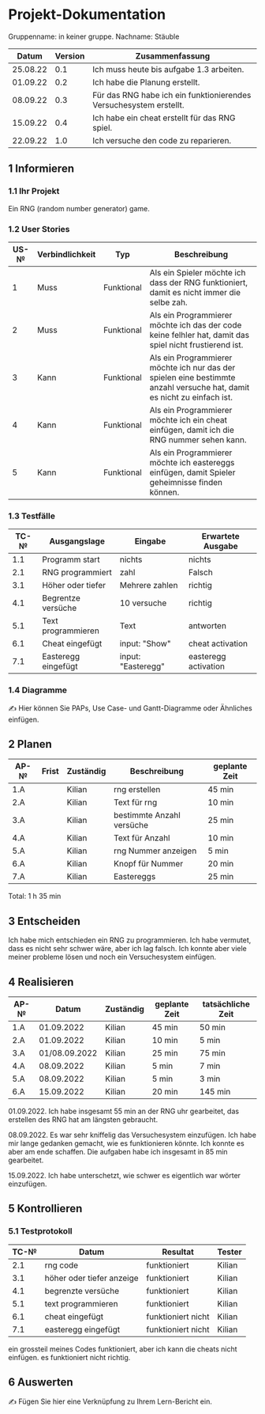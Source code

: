 # Projekt-Dokumentation

Gruppenname: in keiner gruppe. Nachname: Stäuble

| Datum | Version | Zusammenfassung                                              |
| ----- | ------- | ------------------------------------------------------------ |
|25.08.22| 0.1   | Ich muss heute bis aufgabe 1.3 arbeiten. |
|01.09.22| 0.2   | Ich habe die Planung erstellt. |
|08.09.22| 0.3   | Für das RNG habe ich ein funktionierendes Versuchesystem erstellt. |
|15.09.22| 0.4   | Ich habe ein cheat erstellt für das RNG spiel. |
|22.09.22| 1.0   | Ich versuche den code zu reparieren. |

## 1 Informieren

### 1.1 Ihr Projekt

Ein RNG (random number generator) game.

### 1.2 User Stories

| US-№ | Verbindlichkeit | Typ  | Beschreibung                       |
| ---- | --------------- | ---- | ---------------------------------- |
| 1    |  Muss           | Funktional| Als ein Spieler möchte ich dass der RNG funktioniert, damit es nicht immer die selbe zah.|
| 2    |  Muss           | Funktional| Als ein Programmierer möchte ich das der code keine felhler hat, damit das spiel nicht frustierend ist.|
| 3    |  Kann           | Funktional| Als ein Programmierer möchte ich nur das der spielen eine bestimmte anzahl versuche hat, damit es nicht zu einfach ist.|
| 4    |  Kann           | Funktional| Als ein Programmierer möchte ich ein cheat einfügen, damit ich die RNG nummer sehen kann.|
| 5    |  Kann           | Funktional| Als ein Programmierer möchte ich eastereggs einfügen, damit Spieler geheimnisse finden können.|


### 1.3 Testfälle

| TC-№ | Ausgangslage | Eingabe | Erwartete Ausgabe |
| ---- | ------------ | ------- | ----------------- |
| 1.1  |Programm start| nichts  |  nichts           |
| 2.1  |RNG programmiert|   zahl|  Falsch           |
| 3.1  |Höher oder tiefer| Mehrere zahlen|  richtig |
| 4.1  |Begrentze versüche|   10 versuche|   richtig|
| 5.1  |Text programmieren| Text        | antworten |
| 6.1  |Cheat eingefügt| input: "Show"| cheat activation|
| 7.1  |Easteregg eingefügt| input: "Easteregg"| easteregg activation|


### 1.4 Diagramme

✍️ Hier können Sie PAPs, Use Case- und Gantt-Diagramme oder Ähnliches einfügen.

## 2 Planen

| AP-№ | Frist | Zuständig | Beschreibung | geplante Zeit |
| ---- | ----- | --------- | ------------ | ------------- |
| 1.A  |       |   Kilian        | rng erstellen | 45 min |
| 2.A  |       |   Kilian        | Text für rng |  10 min |
| 3.A  |       |   Kilian        | bestimmte Anzahl versüche | 25 min |
| 4.A  |       |   Kilian        | Text für Anzahl | 10 min |
| 5.A  |       |   Kilian        | rng Nummer anzeigen | 5 min |
| 6.A  |       |   Kilian        | Knopf für Nummer| 20 min|
| 7.A  |       |   Kilian        | Eastereggs| 25 min|


Total: 1 h 35 min

## 3 Entscheiden

Ich habe mich entschieden ein RNG zu programmieren. Ich habe vermutet, dass es nicht sehr schwer wäre, aber ich lag falsch. Ich konnte aber viele meiner probleme lösen und noch ein Versuchesystem einfügen.

## 4 Realisieren

| AP-№ | Datum | Zuständig | geplante Zeit | tatsächliche Zeit |
| ---- | ----- | --------- | ------------- | ----------------- |
| 1.A  | 01.09.2022|Kilian |  45 min       | 50 min            |
| 2.A  | 01.09.2022|Kilian |  10 min       | 5 min             |
| 3.A  | 01/08.09.2022|Kilian| 25 min      | 75 min            |
| 4.A  | 08.09.2022|Kilian |  5 min        | 7 min             |
| 5.A  | 08.09.2022|Kilian |  5 min        | 3 min             |
| 6.A  | 15.09.2022|Kilian |  20 min       | 145 min           |

01.09.2022. Ich habe insgesamt 55 min an der RNG uhr gearbeitet, das erstellen des RNG hat am längsten gebraucht.

08.09.2022. Es war sehr kniffelig das Versuchesystem einzufügen. Ich habe mir lange gedanken gemacht, wie es funktionieren könnte. Ich konnte es aber am ende schaffen. Die aufgaben habe ich insgesamt in 85 min gearbeitet.

15.09.2022. Ich habe unterschetzt, wie schwer es eigentlich war wörter einzufügen.

## 5 Kontrollieren

### 5.1 Testprotokoll

| TC-№ | Datum | Resultat | Tester |
| ---- | ----- | -------- | ------ |
| 2.1  |rng code| funktioniert|Kilian|
| 3.1  |höher oder tiefer anzeige| funktioniert|Kilian|
| 4.1  |begrenzte versüche| funktioniert|Kilian|
| 5.1  |text programmieren| funktioniert|Kilian|
| 6.1  |cheat eingefügt| funktioniert nicht|Kilian|
| 7.1  |easteregg eingefügt| funktioniert nicht|Kilian|

ein grossteil meines Codes funktioniert, aber ich kann die cheats nicht einfügen. es funktioniert nicht richtig.


## 6 Auswerten

✍️ Fügen Sie hier eine Verknüpfung zu Ihrem Lern-Bericht ein.
